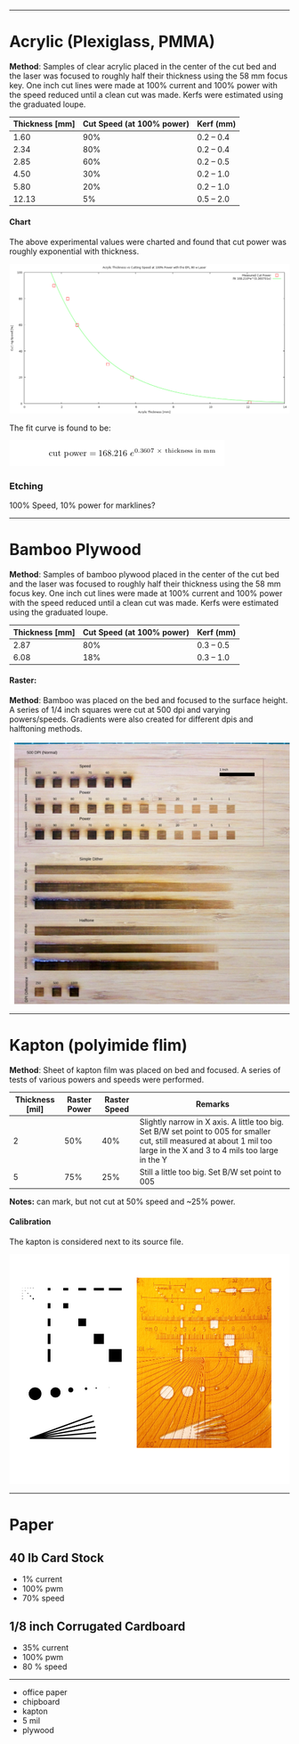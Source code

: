 ***

# Acrylic (Plexiglass, PMMA)

**Method**: Samples of clear acrylic placed in the center of the cut bed and the laser was focused to roughly half their thickness using the 58 mm focus key. One inch cut lines were made at 100% current and 100% power with the speed reduced until a clean cut was made. Kerfs were estimated using the graduated loupe. 

<table>
 <thead>
  <tr><th>Thickness [mm]</th><th>Cut Speed (at 100% power)</th><th>Kerf (mm)</th></tr>
 </thead>
 <tbody>
  <tr><td> 1.60</td><td>90%</td><td>0.2 &ndash; 0.4</td></tr>
  <tr><td> 2.34</td><td>80%</td><td>0.2 &ndash; 0.4</td></tr>
  <tr><td> 2.85</td><td>60%</td><td>0.2 &ndash; 0.5</td></tr>
  <tr><td> 4.50</td><td>30%</td><td>0.2 &ndash; 1.0</td></tr>
  <tr><td> 5.80</td><td>20%</td><td>0.2 &ndash; 1.0</td></tr>
  <tr><td>12.13</td><td> 5%</td><td>0.5 &ndash; 2.0</td></tr>
 </tbody>
</table>

#### Chart

The above experimental values were charted and found that cut power was roughly exponential with thickness.

![Acrylic cut power as a function of material thickness](images/EPL_acrylic_cut_power.png)

The fit curve is found to be:

![power = 168.216 e^(-0.3607 thickness)](images/acrylic_math_fit.png)

### Etching

100% Speed, 10% power for marklines?

***

# Bamboo Plywood

**Method**: Samples of bamboo plywood placed in the center of the cut bed and the laser was focused to roughly half their thickness using the 58 mm focus key. One inch cut lines were made at 100% current and 100% power with the speed reduced until a clean cut was made. Kerfs were estimated using the graduated loupe.

<table>
 <thead>
  <tr><th>Thickness [mm]</th><th>Cut Speed (at 100% power)</th><th>Kerf (mm)</th></tr>
 </thead>
 <tbody>
  <tr><td>2.87</td><td>80%</td><td>0.3 &ndash; 0.5</td></tr>
  <tr><td>6.08</td><td>18%</td><td>0.3 &ndash; 1.0</td></tr>
 </tbody>
</table>

#### Raster:

**Method**: Bamboo was placed on the bed and focused to the surface height. A series of 1/4 inch squares were cut at 500 dpi and varying powers/speeds. Gradients were also created for different dpis and halftoning methods.

![Bamboo laser raster guide](images/raster_key_bamboo.png)

***

# Kapton (polyimide flim)

**Method**: Sheet of kapton film was placed on bed and focused. A series of tests of various powers and speeds were performed. 

<table>
 <thead>
  <tr><th>Thickness [mil]</th><th>Raster Power</th><th>Raster Speed</th><th>Remarks</th></tr>
 </thead>
 <tbody>
  <tr><td>2</td><td>50%</td><td>40%</td><td>Slightly narrow in X axis. A little too big. Set B/W set point to 005 for smaller cut, still measured at about 1 mil too large in the X and 3 to 4 mils too large in the Y</td></tr>
<tr><td>5</td><td>75%</td><td>25%</td><td>Still a little too big. Set B/W set point to 005</td></tr>
 </tbody>
</table>

**Notes:** can mark, but not cut at 50% speed and ~25% power.

#### Calibration

The kapton is considered next to its source file.

![Cut kapton next to source for calibration](images/calibratded_polyimide.png)

***

# Paper

## 40 lb Card Stock

 - 1% current
 - 100% pwm
 - 70% speed

## 1/8 inch Corrugated Cardboard

 - 35% current
 - 100% pwm
 - 80 % speed

***

 - office paper
 - chipboard
 - kapton
  - 5 mil
 - plywood